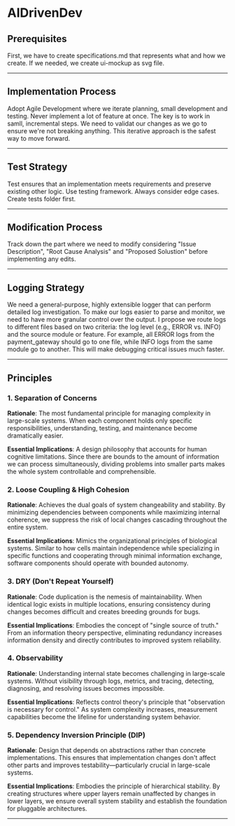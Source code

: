 # AIDrivenDev

## Prerequisites
First, we have to create specifications.md that represents what and how we create.
If we needed, we create ui-mockup as svg file.

-----

## Implementation Process
Adopt Agile Development where we iterate planning, small development and testing.
Never implement a lot of feature at once. 
The key is to work in samll, incremental steps.
We need to validat our changes as we go to ensure we're not breaking anything.
This iterative approach is the safest way to move forward.

---

## Test Strategy
Test ensures that an implementation meets requirements and preserve existing other logic.
Use testing framework.
Always consider edge cases.
Create tests folder first.

----

## Modification Process
Track down the part where we need to modify considering "Issue Description", "Root Cause Analysis" and "Proposed Solustion" before implementing any edits.

----

## Logging Strategy
We need a general-purpose, highly extensible logger that can perform detailed log investigation.
To make our logs easier to parse and monitor, we need to have more granular control over the output. I propose we route logs to different files based on two criteria: the log level (e.g., ERROR vs. INFO) and the source module or feature. For example, all ERROR logs from the payment_gateway should go to one file, while INFO logs from the same module go to another. This will make debugging critical issues much faster.

-----

## Principles

### 1. Separation of Concerns
**Rationale**: 
The most fundamental principle for managing complexity in large-scale systems. When each component holds only specific responsibilities, understanding, testing, and maintenance become dramatically easier.

**Essential Implications**: 
A design philosophy that accounts for human cognitive limitations. Since there are bounds to the amount of information we can process simultaneously, dividing problems into smaller parts makes the whole system controllable and comprehensible.

### 2. Loose Coupling & High Cohesion
**Rationale**: 
Achieves the dual goals of system changeability and stability. By minimizing dependencies between components while maximizing internal coherence, we suppress the risk of local changes cascading throughout the entire system.

**Essential Implications**: 
Mimics the organizational principles of biological systems. Similar to how cells maintain independence while specializing in specific functions and cooperating through minimal information exchange, software components should operate with bounded autonomy.

### 3. DRY (Don't Repeat Yourself)
**Rationale**: 
Code duplication is the nemesis of maintainability. When identical logic exists in multiple locations, ensuring consistency during changes becomes difficult and creates breeding grounds for bugs.

**Essential Implications**: 
Embodies the concept of "single source of truth." From an information theory perspective, eliminating redundancy increases information density and directly contributes to improved system reliability.

### 4. Observability
**Rationale**: 
Understanding internal state becomes challenging in large-scale systems. Without visibility through logs, metrics, and tracing, detecting, diagnosing, and resolving issues becomes impossible.

**Essential Implications**: 
Reflects control theory's principle that "observation is necessary for control." As system complexity increases, measurement capabilities become the lifeline for understanding system behavior.

### 5. Dependency Inversion Principle (DIP)
**Rationale**: 
Design that depends on abstractions rather than concrete implementations. This ensures that implementation changes don't affect other parts and improves testability—particularly crucial in large-scale systems.

**Essential Implications**: Embodies the principle of hierarchical stability. By creating structures where upper layers remain unaffected by changes in lower layers, we ensure overall system stability and establish the foundation for pluggable architectures.

----
